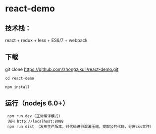 # react-demo

## 技术栈：

react + redux + less + ES6/7 + webpack

## 下载
  git clone https://github.com/zhongzikuli/react-demo.git

 	cd react-demo

 	npm install
  
## 运行（nodejs 6.0+）
```
 npm run dev (正常编译模式)
 访问 http://localhost:8088
 npm run dist （发布生产版本，对代码进行混淆压缩，提取公共代码，分离css文件）
```
